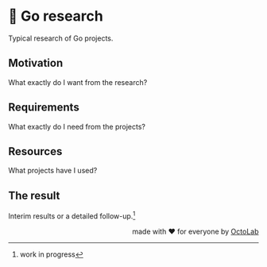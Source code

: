 # 🧪 Go research

Typical research of Go projects.

## Motivation

What exactly do I want from the research?

## Requirements

What exactly do I need from the projects?

## Resources

What projects have I used?

## The result

Interim results or a detailed follow-up.[^1]

<p align="right">made with ❤️ for everyone by <a href="https://www.octolab.org/">OctoLab</a></p>

[^1]: work in progress
